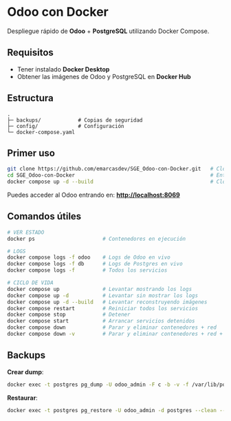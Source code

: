 # Odoo con Docker

Despliegue rápido de **Odoo** + **PostgreSQL** utilizando Docker Compose.

## Requisitos

* Tener instalado **Docker Desktop**
* Obtener las imágenes de Odoo y PostgreSQL en **Docker Hub**

## Estructura

```
.
├─ backups/            # Copias de seguridad
├─ config/             # Configuración
└─ docker-compose.yaml
```

## Primer uso

```bash
git clone https://github.com/emarcasdev/SGE_Odoo-con-Docker.git   # Clona el repositorio
cd SGE_Odoo-con-Docker                                            # Entra en el directorio
docker compose up -d --build                                      # Clona el repositorio
```

Puedes acceder al Odoo entrando en: **[http://localhost:8069](http://localhost:8069)**

## Comandos útiles

```bash
# VER ESTADO
docker ps                      # Contenedores en ejecución

# LOGS
docker compose logs -f odoo    # Logs de Odoo en vivo
docker compose logs -f db      # Logs de Postgres en vivo
docker compose logs -f         # Todos los servicios

# CICLO DE VIDA
docker compose up              # Levantar mostrando los logs
docker compose up -d           # Levantar sin mostrar los logs
docker compose up -d --build   # Levantar reconstruyendo imágenes
docker compose restart         # Reiniciar todos los servicios
docker compose stop            # Detener
docker compose start           # Arrancar servicios detenidos
docker compose down            # Parar y eliminar contenedores + red
docker compose down -v         # Parar y eliminar contenedores + red + volúmenes

```

## Backups

**Crear dump**:

```bash
docker exec -t postgres pg_dump -U odoo_admin -F c -b -v -f /var/lib/postgresql/data/backup_odoo_yyyymmdd.dump postgres
```

**Restaurar**:

```bash
docker exec -t postgres pg_restore -U odoo_admin -d postgres --clean --if-exists -v /var/lib/postgresql/data/backup_odoo_yyyymmdd.dump
```
